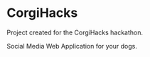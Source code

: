 # CorgiHacks

Project created for the CorgiHacks hackathon.

Social Media Web Application for your dogs.
